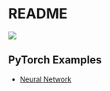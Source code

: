 # README

![](.gitbook/assets/pytorch-logo-dark.png)

## PyTorch Examples

* [Neural Network](https://github.com/trilliwon/pytorch-basics/tree/master/Neural%20Network)

